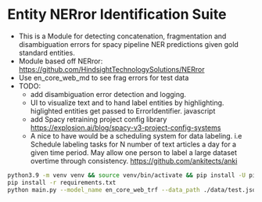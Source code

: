 # Entity NERror Identification Suite

- This is a Module for detecting concatenation, fragmentation and disambiguation errors for spacy pipeline NER predictions given gold standard entities.
- Module based off NERror: https://github.com/HindsightTechnologySolutions/NERror
- Use en_core_web_md to see frag errors for test data
- TODO:
    - add disambiguation error detection and logging.
    - UI to visualize text and to hand label entities by highlighting. higlighted entities get passed to ErrorIdentifier. javascript
    - add Spacy retraining project config library https://explosion.ai/blog/spacy-v3-project-config-systems
    - A nice to have would be a scheduling system for data labeling. i.e Schedule labeling tasks for N number of text articles a day for a given         time period. May allow one person to label a large dataset overtime through consistency. https://github.com/ankitects/anki

```bash
python3.9 -m venv venv && source venv/bin/activate && pip install -U pip setuptools wheel #Use an alias
pip install -r requirements.txt
python main.py --model_name en_core_web_trf --data_path ./data/test.json
```
